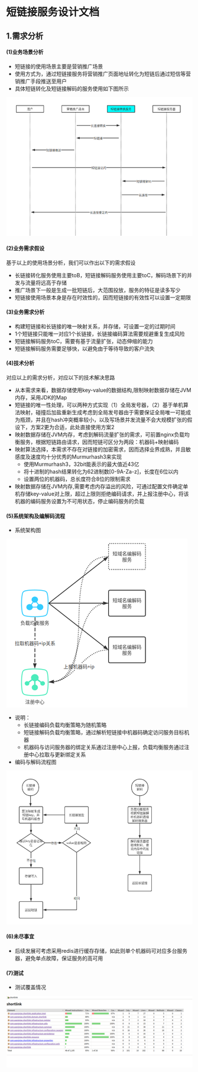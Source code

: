 # 短链接服务设计文档
## 1.需求分析

#### (1)业务场景分析

+ 短链接的使用场景主要是营销推广场景
+ 使用方式为，通过短链接服务将营销推广页面地址转化为短链后通过短信等营销推广手段推送至用户
+ 具体短链转化及短链接解码的服务使用如下图所示

![image-20220508100039195](./使用场景.png)





#### (2)业务需求假设

基于以上的使用场景分析，我们可以作出以下的需求假设

+ 长链接转化服务使用主要toB，短链接解码服务使用主要toC，解码场景下的并发与流量将远高于存储
+ 推广场景下一般是生成一批短链后，大范围投放，服务的特征是读多写少
+ 短链接使用场景本身是存在时效性的，因而短链接的有效性可以设置一定期限



#### (3)业务需求分析

+ 构建短链接和长链接的唯一映射关系，并存储，可设置一定的过期时间
+ 1个短链接只能唯一对应1个长链接，长链接编码算法需要规避重复生成风险
+ 短链接解码服务toC，需要有基于流量扩张，动态伸缩的能力
+ 短链接解码服务需要足够快，以避免由于等待导致的客户流失



#### (4)技术分析

对应以上的需求分析，对应以下的技术解决思路

+ 从本需求来看，数据存储使用key-value的数据结构,限制映射数据存储在JVM内存，采用JDK的Map
+ 短链接的唯一性处理，可以两种方式实现（1）全局发号器，（2）基于单机算法映射，碰撞后加盐重新生成考虑到全局发号器由于需要保证全局唯一可能成为瓶颈，并且在hash冲突概率较小，以及写场景并发流量不会大规模扩张的假设下，方案2更为合适，此处直接使用方案2
+ 映射数据存储在JVM内存，考虑到解码流量扩张的需求，可前置nginx负载均衡服务，根据短链路由请求，因而短链可区分为两段：机器码+映射编码
+ 映射算法选择，本需求不存在对链接的加密需求，因而选择业界成熟，并且敏感度及速度均十分优秀的Murmurhash3来实现
  + 使用Murmurhash3，32bit能表示的最大值近43亿
  + 将十进制的hash结果转化为62进制数[0-9A-Za-z]，长度在6位以内
  + 设置两位的机器码，总长度符合8位的限制需求
+ 映射数据存储在JVM内存,需要考虑内存溢出的风险，可通过配置文件确定单机存储key-value对上限，超过上限则拒绝编码请求，并上报注册中心，将该机器的编码服务设置为不可用状态，停止编码服务的负载



#### (5)系统架构及编解码流程

+ 系统架构图

![image-20220508164632150](./系统架构图.png)

+ 说明：
  + 长链接编码负载均衡策略为随机策略
  + 短链接解码负载均衡策略，通过解析短链接中机器码确定访问服务目标机器
  + 机器码与访问服务器的绑定关系通过注册中心上报，负载均衡服务通过注册中心拉取与更新绑定关系
+ 编码与解码流程图

![image-20220508163025644](./编解码流程图.png)



#### (6)未尽事宜

+ 后续发展可考虑采用redis进行缓存存储，如此则单个机器码可对应多台服务器，避免单点故障，保证服务的高可用



#### (7)测试

+ 测试覆盖情况

![image-20220511000557410](./单元测试覆盖情况.png)
